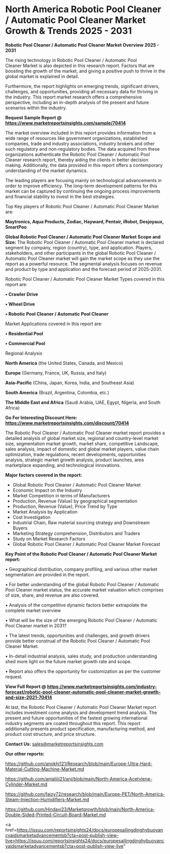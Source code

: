 # North America Robotic Pool Cleaner / Automatic Pool Cleaner Market Growth & Trends 2025 - 2031

<Strong> Robotic Pool Cleaner / Automatic Pool Cleaner Market Overview 2025 - 2031</strong>

The rising technology in Robotic Pool Cleaner / Automatic Pool Cleaner Market is also depicted in this research report. Factors that are boosting the growth of the market, and giving a positive push to thrive in the global market is explained in detail.

Furthermore, the report highlights on emerging trends, significant drivers, challenges, and opportunities, providing all necessary data for thriving in the industry. This report market research offers a comprehensive perspective, including an in-depth analysis of the present and future scenarios within the industry.

<strong>Request Sample Report @ <a href=https://www.marketreportsinsights.com/sample/70414>https://www.marketreportsinsights.com/sample/70414</a></strong>

The market overview included in this report provides information from a wide range of resources like government organizations, established companies, trade and industry associations, industry brokers and other such regulatory and non-regulatory bodies. The data acquired from these organizations authenticate the Robotic Pool Cleaner / Automatic Pool Cleaner research report, thereby aiding the clients in better decision making. Additionally, the data provided in this report offers a contemporary understanding of the market dynamics.

The leading players are focusing mainly on technological advancements in order to improve efficiency. The long-term development patterns for this market can be captured by continuing the ongoing process improvements and financial stability to invest in the best strategies.

Top Key players of Robotic Pool Cleaner / Automatic Pool Cleaner Market are:

<strong>Maytronics, Aqua Products, Zodiac, Hayward, Pentair, iRobot, Desjoyaux, SmartPoo</strong>

<strong><b>Global Robotic Pool Cleaner / Automatic Pool Cleaner Market Scope and Size:</b></strong>
The Robotic Pool Cleaner / Automatic Pool Cleaner market is declared segment by company, region (country), type, and application. Players, stakeholders, and other participants in the global Robotic Pool Cleaner / Automatic Pool Cleaner market will gain the market scope as they use the report as a powerful resource. The segmental analysis focuses on revenue and product by type and application and the forecast period of 2025-2031.

Robotic Pool Cleaner / Automatic Pool Cleaner Market Types covered in this report are:

<strong>• Crawler Drive

• Wheel Drive

• Robotic Pool Cleaner / Automatic Pool Cleaner</strong>

Market Applications covered in this report are:

<strong>• Residential Pool

• Commercial Pool</strong> 

Regional Analysis

<strong>North America</strong> (the United States, Canada, and Mexico)

<strong>Europe</strong> (Germany, France, UK, Russia, and Italy)

<strong>Asia-Pacific</strong> (China, Japan, Korea, India, and Southeast Asia)

<strong>South America</strong> (Brazil, Argentina, Colombia, etc.)

<strong>The Middle East and Africa</strong> (Saudi Arabia, UAE, Egypt, Nigeria, and South Africa)

<strong>Go For Interesting Discount Here: <a href=https://www.marketreportsinsights.com/discount/70414>https://www.marketreportsinsights.com/discount/70414</a></strong>

The Robotic Pool Cleaner / Automatic Pool Cleaner market report provides a detailed analysis of global market size, regional and country-level market size, segmentation market growth, market share, competitive Landscape, sales analysis, impact of domestic and global market players, value chain optimization, trade regulations, recent developments, opportunities analysis, strategic market growth analysis, product launches, area marketplace expanding, and technological innovations.

<strong><b>Major factors covered in the report:</b></strong>
<ul>
  <li>Global Robotic Pool Cleaner / Automatic Pool Cleaner Market </li>
  <li>Economic Impact on the Industry</li>
  <li>Market Competition in terms of Manufacturers</li>
  <li>Production, Revenue (Value) by geographical segmentation</li>
  <li>Production, Revenue (Value), Price Trend by Type</li>
  <li>Market Analysis by Application</li>
  <li>Cost Investigation</li>
  <li>Industrial Chain, Raw material sourcing strategy and Downstream Buyers</li>
  <li>Marketing Strategy comprehension, Distributors and Traders</li>
  <li>Study on Market Research Factors</li>
  <li>Global Robotic Pool Cleaner / Automatic Pool Cleaner Market Forecast</li>
</ul>

<strong><b>Key Point of the Robotic Pool Cleaner / Automatic Pool Cleaner Market report:</b></strong>

• Geographical distribution, company profiling, and various other market segmentation are provided in the report.

• For better understanding of the global Robotic Pool Cleaner / Automatic Pool Cleaner market status, the accurate market valuation which comprises of size, share, and revenue are also covered.

• Analysis of the competitive dynamic factors better extrapolate the complete market overview

• What will be the size of the emerging Robotic Pool Cleaner / Automatic Pool Cleaner market in 2031?

• The latest trends, opportunities and challenges, and growth drivers provide better construal of the Robotic Pool Cleaner / Automatic Pool Cleaner Market.

• In-detail industrial analysis, sales study, and production understanding shed more light on the future market growth rate and scope.

• Report also offers the opportunity for customization as per the customer request.

<strong><b>View Full Report @ <a href=https://www.marketreportsinsights.com/industry-forecast/robotic-pool-cleaner-automatic-pool-cleaner-market-growth-and-size-2021-70414>https://www.marketreportsinsights.com/industry-forecast/robotic-pool-cleaner-automatic-pool-cleaner-market-growth-and-size-2021-70414</a></b></strong>


At last, the Robotic Pool Cleaner / Automatic Pool Cleaner Market report includes investment come analysis and development trend analysis. The present and future opportunities of the fastest growing international industry segments are coated throughout this report. This report additionally presents product specification, manufacturing method, and product cost structure, and price structure.

<strong>Contact Us:</strong>
sales@marketreportsinsights.com

<strong>Our other reports:</strong>

<a href=https://github.com/anokhi121/Research/blob/main/Europe-Ultra-Hard-Material-Cutting-Machine-Market.md>https://github.com/anokhi121/Research/blob/main/Europe-Ultra-Hard-Material-Cutting-Machine-Market.md</a>

<a href=https://github.com/anjaliiii21/anj/blob/main/North-America-Acetylene-Cylinder-Market.md>https://github.com/anjaliiii21/anj/blob/main/North-America-Acetylene-Cylinder-Market.md</a>

<a href=https://github.com/faizy72/research/blob/main/Europe-PET/North-America-Steam-Injection-Humidifiers-Market.md>https://github.com/faizy72/research/blob/main/Europe-PET/North-America-Steam-Injection-Humidifiers-Market.md</a>

<a href=https://github.com/Hindavi23/Marketgrowth/blob/main/North-America-Double-Sided-Printed-Circuit-Board-Market.md>https://github.com/Hindavi23/Marketgrowth/blob/main/North-America-Double-Sided-Printed-Circuit-Board-Market.md</a>

<a href=https://issuu.com/reportsinsights24/docs/europesailingdinghybuoyancyaidsmarketadvancementsb?cta=post-publish-view-live>https://issuu.com/reportsinsights24/docs/europesailingdinghybuoyancyaidsmarketadvancementsb?cta=post-publish-view-live</a>"
